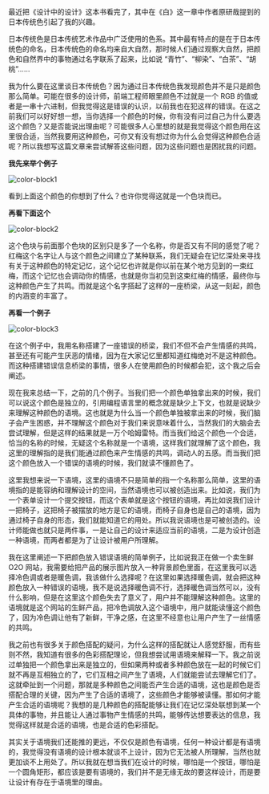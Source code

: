 最近把《设计中的设计》这本书看完了，其中在《白》这一章中作者原研哉提到的日本传统色引起了我的兴趣。

日本传统色是日本传统艺术作品中广泛使用的色系。其中最有特点的是在于日本传统色的命名，日本传统色的命名均来自大自然，那时候人们通过观察大自然，把颜色和自然界中的事物通过名字联系了起来，比如说 “青竹”、“柳染”、“白茶”、“胡桃”......

我为什么要在这里谈日本传统色？因为通过日本传统色我发现颜色并不是只是颜色那么简单。可能在很多的设计师，前端工程师眼里颜色不过就是一个 RGB 的值或者是一串十六进制，但我觉得这是错误的认识，以前我也在犯这样的错误。在这之前我们可以好好想一想，当你选择一个颜色的时候，你有没有问过自己为什么要选这个颜色？又是否能说出理由呢？可能很多人心里想的就是我觉得这个颜色用在这里很合适，当然我要用这种颜色，可你又有没有想过你为什么会觉得这种颜色合适呢？所以我想写这篇文章来尝试解答这些问题，因为这些问题也是困扰我的问题。

**我先来举个例子**

![color-block1](http://7bv99c.com1.z0.glb.clouddn.com/color-block.png)

看到上面这个颜色的你想到了什么？也许你觉得这就是一个色块而已。

**再看下面这个**

![color-block2](http://7bv99c.com1.z0.glb.clouddn.com/color-block2.png)

这个色块与前面那个色块的区别只是多了一个名称，你是否又有不同的感觉了呢？红梅这个名字让人与这个颜色之间建立了某种联系，我们无疑会在记忆深处来寻找有关于这种颜色的特定记忆，这个记忆也许就是你以前在某个地方见到的一束红梅，而这个记忆也会调动你的情感，也就是你当初见到这束红梅的情感，最终你与这种颜色产生了共鸣。而就是这个名字搭起了这样的一座桥梁，从这一刻起，颜色的内涵变的丰富了。

**再看一个例子**

![color-block3](http://7bv99c.com1.z0.glb.clouddn.com/color-block3.png)

在这个例子中，我用名称搭建了一座错误的桥梁，我们不但不会产生情感的共鸣，甚至还有可能产生厌恶的情绪，因为在大家记忆里都知道红梅绝对不是这种颜色。而这种搭建错误信息桥梁的事情，很多人在使用颜色的时候都会犯，这个我之后会阐述。

现在我来总结一下，之前的几个例子。当我们把一个颜色单独拿出来的时候，我们可以说这个颜色是独立的，引用编程语言里的概念就是缺少上下文，也就是说缺少来理解这种颜色的语境。这也就是为什么当一个颜色单独被拿出来的时候，我们脑子会产生困惑，并不理解这个颜色对于我们来说意味着什么，当然我们的大脑会去尝试理解，但是这样的结果就是一万个哈姆雷特。而当我们给这个颜色一个合适，恰当的名称的时候，无疑这个名称就是一个语境，这样我们就理解了这个颜色，我这里的理解指的是我们能通过颜色来产生情感的共鸣，调动人的五感。而当我们把这个颜色放入一个错误的语境的时候，我们就读不懂颜色了。

这里我想来说一下语境，这里的语境不只是简单的指一个名称那么简单，这里的语境指的是能容纳和理解设计的空间，当然语境也可以被创造出来。比如说，我们为一个表单设计一个提交按钮，而这个表单就是这个按钮的语境，再比如说我们设计一把椅子，这把椅子被摆放的地方是它的语境，而椅子自身也是自己的语境，因为通过椅子自身的形态，我们就能知道它的用处。所以我说语境也是可被创造的。设计师能做也就只是两件事，一是让自己的设计来适应当前的语境，二是为设计创造一种语境，而两者都是为了让设计被用户所理解。

我在这里阐述一下把颜色放入错误语境的简单例子，比如说我正在做一个卖生鲜 O2O 网站，我需要给把产品的展示图片放入一种背景颜色里面，在这里我可以选择冷色调或者是暖色调，我该做什么选择呢？在这里如果选择暖色调，就会把这种颜色放入一种错误的语境，我不是说选择暖色调不行，选择暖色调当然可以，没有什么影响，但是在这里这个颜色失去了意义了，用户并不能理解这种颜色。这里的语境就是这个网站的生鲜产品，把冷色调放入这个语境中，用户就能读懂这个颜色了，因为冷色调让他有了新鲜，干净之感，在这里不经意也让用户产生了一丝情感的共鸣。

我之前也有很多关于颜色搭配的疑问，为什么这样的搭配就让人感觉舒服，而有些则不然，我知道有很多的色彩搭配理论，但我想尝试用语境来解释一下。我之前说过单独把一个颜色拿出来是独立的，但如果两种或者多种颜色放在一起的时候它们就不再是互相独立的了，它们互相之间产生了语境，人们就能尝试去理解它们了。这就牵扯到一个问题，那就是多种颜色之间能否产生合适的语境，这也是颜色是否搭配合理的关键，因为产生了合适的语境了，这些颜色才能够被读懂。那如何才能产生合适的语境呢？我想的是几种颜色的搭配能够让我们在记忆深处联想到某一个具体的事物，并且能让人通过事物产生情感的共鸣，能够传达想要表达的信息，我觉得这样就是合适的语境，也是合适的色彩搭配。

其实关于语境我们还能推的更远，不仅仅是颜色有语境，任何一种设计都是有语境的，我觉得没有语境的设计根本就谈不上设计，因为它无法被人所理解，当然也就更加谈不上用处了。所以我就在想当我们在设计的时候，哪怕是一个按钮，哪怕是一个圆角矩形，都应该是要有语境的，我们并不是无缘无故的要这样设计，而是要让设计有存在于语境里的理由。

